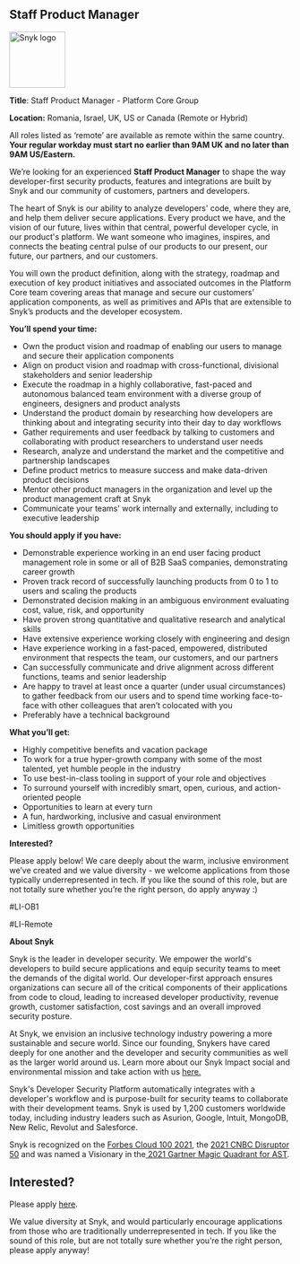 Staff Product Manager
---

<img src="https://res.cloudinary.com/snyk/image/upload/v1537345894/press-kit/brand/logo-black.png" width="100" alt="Snyk logo" />

<p><span style="font-weight: 400;"><strong>Title</strong>: Staff Product Manager - Platform Core Group&nbsp;</span></p>
<p><strong>Location:</strong><span style="font-weight: 400;"> Romania, Israel, UK, US or Canada (Remote or Hybrid)</span></p>
<p><span style="font-weight: 400;">All roles listed as ‘remote’ are available as remote within the same country.</span><strong> Your regular workday must start no earlier than 9AM UK and no later than 9AM US/Eastern.</strong></p>
<p><span style="font-weight: 400;">We’re looking for an experienced </span><strong>Staff Product Manager</strong><span style="font-weight: 400;"> to shape the way developer-first security products, features and integrations are built by Snyk and our community of customers, partners and developers.</span></p>
<p><span style="font-weight: 400;">The heart of Snyk is our ability to analyze developers' code, where they are, and help them deliver secure applications. Every product we have, and the vision of our future, lives within that central, powerful developer cycle, in our product's platform. We want someone who imagines, inspires, and connects the beating central pulse of our products to our present, our future, our partners, and our customers.</span></p>
<p><span style="font-weight: 400;">You will own the product definition, along with the strategy, roadmap and execution of key product initiatives and associated outcomes in the Platform Core team covering areas that manage and secure our customers’ application components, as well as primitives and APIs that are extensible to Snyk’s products and the developer ecosystem.&nbsp;</span></p>
<p><strong>You’ll spend your time:</strong></p>
<ul>
<li style="font-weight: 400;"><span style="font-weight: 400;">Own the product vision and roadmap of enabling our users to manage and secure their application components</span></li>
<li style="font-weight: 400;"><span style="font-weight: 400;">Align on product vision and roadmap with cross-functional, divisional stakeholders and senior leadership</span></li>
<li style="font-weight: 400;"><span style="font-weight: 400;">Execute the roadmap in a highly collaborative, fast-paced and autonomous balanced team environment with a diverse group of engineers, designers and product analysts</span></li>
<li style="font-weight: 400;"><span style="font-weight: 400;">Understand the product domain by researching how developers are thinking about and integrating security into their day to day workflows</span></li>
<li style="font-weight: 400;"><span style="font-weight: 400;">Gather requirements and user feedback by talking to customers and collaborating with product researchers to understand user needs</span></li>
<li style="font-weight: 400;"><span style="font-weight: 400;">Research, analyze and understand the market and the competitive and partnership landscapes</span></li>
<li style="font-weight: 400;"><span style="font-weight: 400;">Define product metrics to measure success and make data-driven product decisions</span></li>
<li style="font-weight: 400;"><span style="font-weight: 400;">Mentor other product managers in the organization and level up the product management craft at Snyk</span></li>
<li style="font-weight: 400;"><span style="font-weight: 400;">Communicate your teams' work internally and externally, including to executive leadership</span></li>
</ul>
<p><strong>You should apply if you have:</strong></p>
<ul>
<li style="font-weight: 400;"><span style="font-weight: 400;">Demonstrable experience working in an end user facing product management role in some or all of B2B SaaS companies, demonstrating career growth</span></li>
<li style="font-weight: 400;"><span style="font-weight: 400;">Proven track record of successfully launching products from 0 to 1 to users and scaling the products</span></li>
<li style="font-weight: 400;"><span style="font-weight: 400;">Demonstrated decision making in an ambiguous environment evaluating cost, value, risk, and opportunity</span></li>
<li style="font-weight: 400;"><span style="font-weight: 400;">Have proven strong quantitative and qualitative research and analytical skills</span></li>
<li style="font-weight: 400;"><span style="font-weight: 400;">Have extensive experience working closely with engineering and design</span></li>
<li style="font-weight: 400;"><span style="font-weight: 400;">Have experience working in a fast-paced, empowered, distributed environment that respects the team, our customers, and our partners</span></li>
<li style="font-weight: 400;"><span style="font-weight: 400;">Can successfully communicate and drive alignment across different functions, teams and senior leadership</span></li>
<li style="font-weight: 400;"><span style="font-weight: 400;">Are happy to travel at least once a quarter (under usual circumstances) to gather feedback from our users and to spend time working face-to-face with other colleagues that aren’t colocated with you</span></li>
<li style="font-weight: 400;"><span style="font-weight: 400;">Preferably have a technical background&nbsp;</span></li>
</ul>
<p><strong>What you’ll get:</strong></p>
<ul>
<li style="font-weight: 400;"><span style="font-weight: 400;">Highly competitive benefits and vacation package</span></li>
<li style="font-weight: 400;"><span style="font-weight: 400;">To work for a true hyper-growth company with some of the most talented, yet humble people in the industry</span></li>
<li style="font-weight: 400;"><span style="font-weight: 400;">To use best-in-class tooling in support of your role and objectives</span></li>
<li style="font-weight: 400;"><span style="font-weight: 400;">To surround yourself with incredibly smart, open, curious, and action-oriented people</span></li>
<li style="font-weight: 400;"><span style="font-weight: 400;">Opportunities to learn at every turn</span></li>
<li style="font-weight: 400;"><span style="font-weight: 400;">A fun, hardworking, inclusive and casual environment</span></li>
<li style="font-weight: 400;"><span style="font-weight: 400;">Limitless growth opportunities</span></li>
</ul>
<p><strong>Interested?</strong></p>
<p><span style="font-weight: 400;">Please apply below! We care deeply about the warm, inclusive environment we’ve created and we value diversity - we welcome applications from those typically underrepresented in tech. If you like the sound of this role, but are not totally sure whether you’re the right person, do apply anyway :)</span></p>
<p><span style="font-weight: 400;">#LI-OB1</span></p>
<p><span style="font-weight: 400;">#LI-Remote</span></p><div class="content-conclusion"><p><strong>About Snyk</strong></p>
<p><span style="font-weight: 400;">Snyk is the leader in developer security. We empower the world's developers to build secure applications and equip security teams to meet the demands of the digital world. Our developer-first approach ensures organizations can secure all of the critical components of their applications from code to cloud, leading to increased developer productivity, revenue growth, customer satisfaction, cost savings and an overall improved security posture.&nbsp;</span></p>
<p><span style="font-weight: 400;">At Snyk, we envision an inclusive technology industry powering a more sustainable and secure world.</span> <span style="font-weight: 400;">Since our founding, Snykers have cared deeply for one another and the developer and security communities as well as the larger world around us. Learn more about our Snyk Impact social and environmental mission and take action with us </span><a href="https://snyk.io/about/snyk-impact/"><span style="font-weight: 400;">here.</span></a></p>
<p><span style="font-weight: 400;">Snyk's Developer Security Platform automatically integrates with a developer's workflow and is purpose-built for security teams to collaborate with their development teams. Snyk is used by 1,200 customers worldwide today, including industry leaders such as Asurion, Google, Intuit, MongoDB, New Relic, Revolut and Salesforce.</span></p>
<p><span style="font-weight: 400;">Snyk is recognized on the </span><a href="https://www.forbes.com/cloud100/#6f24b5ba5f94"><span style="font-weight: 400;">Forbes Cloud 100 2021</span></a><span style="font-weight: 400;">, the </span><a href="https://www.cnbc.com/2021/05/25/these-are-the-2021-cnbc-disruptor-50-companies.html"><span style="font-weight: 400;">2021 CNBC Disruptor 50</span></a><span style="font-weight: 400;"> and was named a Visionary in the</span><a href="https://snyk.io/blog/snyk-visionary-2021-gartner-magic-quadrant-for-ast/"><span style="font-weight: 400;"> 2021 Gartner Magic Quadrant for AST</span></a><span style="font-weight: 400;">.</span></p></div>

Interested?
---

Please apply [here](https://boards.greenhouse.io/snyk/jobs/6313466002#app).

We value diversity at Snyk, and would particularly encourage applications from those who are traditionally underrepresented in tech.
If you like the sound of this role, but are not totally sure whether you’re the right person, please apply anyway!
